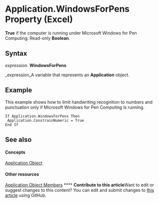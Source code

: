 
# Application.WindowsForPens Property (Excel)

 **True** if the computer is running under Microsoft Windows for Pen Computing. Read-only **Boolean**.


## Syntax

 _expression_. **WindowsForPens**

 _expression_A variable that represents an  **Application** object.


## Example

This example shows how to limit handwriting recognition to numbers and punctuation only if Microsoft Windows for Pen Computing is running.


```
If Application.WindowsForPens Then 
 Application.ConstrainNumeric = True 
End If
```


## See also


#### Concepts


 [Application Object](19b73597-5cf9-4f56-8227-b5211f657f6f.md)
#### Other resources


 [Application Object Members](4cb9ca42-8d07-cc9c-2d80-4eb9a5921e1e.md)
****   **Contribute to this article**Want to edit or suggest changes to this content? You can edit and submit changes to  [this article](https://github.com/jhershey00/VBA_Excel_Test/OpenXMLCon/articles/798c0bd0-80f3-f6bd-a5d0-9abd88317bbc.md) using GitHub.

